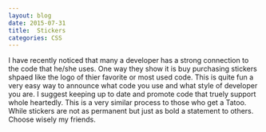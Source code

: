 ```yaml
---
layout: blog
date: 2015-07-31
title:  Stickers
categories: CSS
---
```


I have recently noticed that many a developer has a strong connection to the code that he/she uses. One way they show it is buy purchasing stickers shpaed like the logo of thier favorite or most used code. This is quite fun a very easy way to announce what code you use and what style of developer you are. I suggest keeping up to date and promote code that truely support whole heartedly. This is a very similar process to those who get a Tatoo. While stickers are not as permanent but just as bold a statement to others. Choose wisely my friends. 

